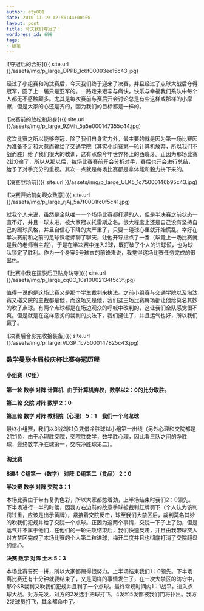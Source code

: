 ```yaml
---
author: ety001
date: 2010-11-19 12:56:44+00:00
layout: post
title: 今天我们夺冠了！
wordpress_id: 698
tags:
- 随笔
---
```


![夺冠后的合影]({{ site.url }}/assets/img/p_large_DPPB_1c6f00003ee15c43.jpg)

经过了小组赛和淘汰赛后，今天我们终于迎来了决赛，并且经过了点球大战后夺得冠军，圆了上一届只是亚军的。一路走来艰辛与痛快，快乐与幸福我们系队中每个人都无不感触颇多。尤其是每次赛前与赛后开会讨论总是有些这样或那样的小摩擦，但是大家的心还是齐的，因为我们的目标都是一样的。

![决赛前的放松和热身]({{ site.url }}/assets/img/p_large_9ZMh_5a5e000147355c44.jpg)

这次比赛之所以能够夺冠，除了我们自身实力外，最主要的就是因为第一场比赛因为准备不足和大意而输给了交通学院（其实小组赛第一轮计算机放弃，所以我们不战而胜）给了我们很大的教训，这有点像今年世界杯上的西班牙。正因为那场比赛2比0输了，所以从那以后，每场比赛赛前开会分析对手，赛后也开会进行总结，给予了对手充分的重视。其次一点就是每场比赛都是拿体能和毅力拼下来的。<!-- more -->


![决赛登场前]({{ site.url }}/assets/img/p_large_ULK5_1c75000146b95c43.jpg)

![决赛开始前向观众致意]({{ site.url }}/assets/img/p_large_rjAj_5a7f0001fc0f5c41.jpg)

就我个人来说，虽然是全队唯一一个场场比赛都打满的人，但是半决赛之前状态一直不好，并且一球未进，被大家冠以托雷斯之名。很大程度上还是自己没有坚持自己的踢球风格，并且自信心下降的太严重了，只要一碰球心里就开始慌乱。幸好在半决赛前和之前的足球课老师聊了聊天，让他开导指点了一番（毕竟上一场比赛就是我的老师当主裁），于是在半决赛中连入2球，既打破了个人的进球慌，也为球队锁定了胜利。作为一个身穿9号球衣的前锋来说，我觉得这场比赛任务完成的很出色。

![比赛中我在摆脱后卫贴身防守]({{ site.url }}/assets/img/p_large_cq0C_10a10002134f5c3f.jpg)

值得一说的是这场比赛又是那个学生裁判来执法。之前小组赛与交通学院以及淘汰赛又碰交院的主裁都是他，而这场又是他，我们这三场比赛每场都让他给莫名其妙的吹了点球。有两个点球都是在场边观众的呼喊中改判的，这让我们全队感觉很不爽。但是就是在这样恶劣的裁判的执法下，我们挺住了，并且运气也好，所以我们赢了。


![决赛后合影完收拾装备]({{ site.url }}/assets/img/p_large_VD3P_1c75000147825c43.jpg)


### 数学曼联本届校庆杯比赛夺冠历程




#### 小组赛（C组）


**第一轮 数学 对阵 计算机   由于计算机弃权，数学以2：0的比分取胜。**

**第二轮 交院 对阵 数学 2：0**

**第三轮 数学 对阵 教科院（心理） 5：1    我们一个乌龙球**

最终小组赛，我们以3战2胜1负凭借净胜球以小组第一出线（另外心理和交院都是2胜1负，由于心理胜交院，交院胜数学，数学胜心理，因此看三队之间的净胜球，最终数学净胜球第一，交院净胜球第二）。


#### 淘汰赛


**8进4  C组第一（数学） 对阵  D组第二（食品） 2：0**

**半决赛 数学 对阵 交院 3：1**

本场比赛由于带有复仇色彩，所以大家都憋着劲，上半场结束时我们2：0领先。下半场进行一半的时候，因我方右边前的故意手球被裁判红牌罚下（个人认为该判罚过重，应该是出示黄牌），紧接着交院反击，球至我们大禁区后，裁判莫名其妙的吹我们犯规并给了交院一个点球。正因为这两个事情，交院一下子上了劲，但是运气并不属于他们，在他们的一轮进攻结束后，我们快速反击，并且由我带球突入对方禁区完成了本场比赛的个人第二粒进球，梅开二度并且也彻底打消了交院翻盘的信心。

**决赛 数学 对阵 土木 5：3**

本场比赛誓死一拼，所以大家都踢得很努力。上半场结束我们1：0领先。下半场离比赛还有十分钟就要结束了，又是同样的事情发生了，在一次大禁区的防守中，那个SB裁判又吹我们犯规并且判了一个点球。最终常规时间内1：1战平，进入点球大战。对方先发，对方的2发选手把球打飞，4发和5发都被我们门将扑出。我方2发球员打飞，其余都命中了。
